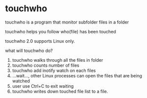 # touchwho
 touchwho is a program that monitor subfolder files in a folder

 touchwho helps you follow who(file) has been touched

 touchwho 2.0 supports Linux only.

 what will touchwho do?

 1. touchwho walks through all the files in folder
 2. touchwho counts number of files
 3. touchwho add inotify watch on each files
 4. ...wait..., other Linux processes can open the files that are being watched
 5. user use Ctrl+C to exit waiting
 6. touchwho writes down touched file list to a file.
